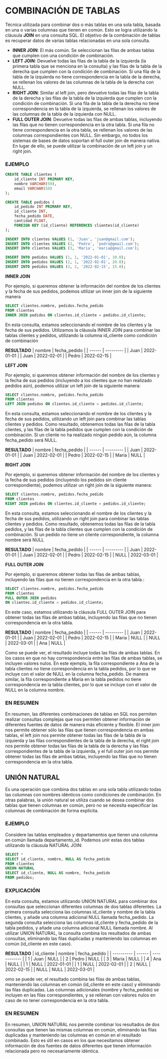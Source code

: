 # COMBINACIÓN DE TABLAS

Técnica utilizada para combinar dos o más tablas en una sola tabla, basada en una o varias columnas que tienen en común. Esto se logra utilizando la cláusula **JOIN** en una consulta SQL. El objetivo de la combinación de tablas es recuperar datos de varias tablas relacionadas en una sola consulta.

- **INNER JOIN**: El más común. Se seleccionan las filas de ambas tablas que cumplen con una condición de combinación.
- **LEFT JOIN**: Devuelve todas las filas de la tabla de la izquierda (la primera tabla que se menciona en la consulta) y las filas de la tabla de la derecha que cumplen con la condición de combinación. Si una fila de la tabla de la izquierda no tiene correspondencia en la tabla de la derecha, se rellenan los valores de las columnas de la tabla de la derecha con NULL.
- **RIGHT JOIN**: Similar al left join, pero devuelve todas las filas de la tabla de la derecha y las filas de la tabla de la izquierda que cumplen con la condición de combinación. Si una fila de la tabla de la derecha no tiene correspondencia en la tabla de la izquierda, se rellenan los valores de las columnas de la tabla de la izquierda con NULL.
- **FULL OUTER JOIN**: Devuelve todas las filas de ambas tablas, incluyendo las filas que no tienen correspondencia en la otra tabla. Si una fila no tiene correspondencia en la otra tabla, se rellenan los valores de las columnas correspondientes con NULL.
Sin embargo, no todos los sistemas de bases de datos soportan el full outer join de manera nativa. En lugar de ello, se puede utilizar la combinación de un left join y un right join.

### EJEMPLO

~~~sql
CREATE TABLE clientes (
    id_cliente INT PRIMARY KEY,
    nombre VARCHAR(50),
    email VARCHAR(50)
);

CREATE TABLE pedidos (
    id_pedido INT PRIMARY KEY,
    id_cliente INT,
    fecha_pedido DATE,
    cantidad FLOAT,
    FOREIGN KEY (id_cliente) REFERENCES clientes(id_cliente)
);

INSERT INTO clientes VALUES (1, 'Juan', 'juan@gmail.com');
INSERT INTO clientes VALUES (2, 'Pedro', 'pedro@gmail.com');
INSERT INTO clientes VALUES (3, 'Maria', 'maria@gmail.com');

INSERT INTO pedidos VALUES (1, 1, '2022-01-01', 10.0);
INSERT INTO pedidos VALUES (2, 1, '2022-02-01', 20.0);
INSERT INTO pedidos VALUES (3, 2, '2022-02-15', 15.0);
~~~

**INNER JOIN**

Por ejemplo, si queremos obtener la información del nombre de los clientes y la fecha de sus pedidos, podemos utilizar un inner join de la siguiente manera

~~~sql
SELECT clientes.nombre, pedidos.fecha_pedido
FROM clientes
INNER JOIN pedidos ON clientes.id_cliente = pedidos.id_cliente;
~~~

En esta consulta, estamos seleccionando el nombre de los clientes y la fecha de sus pedidos. Utilizamos la cláusula INNER JOIN para combinar las tablas clientes y pedidos, utilizando la columna id_cliente como condición de combinación

**RESULTADO**
| nombre | fecha_pedido |
| ------ | --------- |
| Juan   | 2022-01-01     |
| Juan   | 2022-02-01    |
| Pedro  | 2022-02-15     |

**LEFT JOIN**

Por ejemplo, si queremos obtener información del nombre de los clientes y la fecha de sus pedidos (incluyendo a los clientes que no han realizado pedidos aún), podemos utilizar un left join de la siguiente manera:

~~~sql
SELECT clientes.nombre, pedidos.fecha_pedido
FROM clientes
LEFT JOIN pedidos ON clientes.id_cliente = pedidos.id_cliente;
~~~

En esta consulta, estamos seleccionando el nombre de los clientes y la fecha de sus pedidos, utilizando un left join para combinar las tablas clientes y pedidos. Como resultado, obtenemos todas las filas de la tabla clientes, y las filas de la tabla pedidos que cumplen con la condición de combinación. Si un cliente no ha realizado ningún pedido aún, la columna fecha_pedido será NULL.

**RESULTADO**
| nombre | fecha_pedido |
| ------ | --------- |
| Juan   | 2022-01-01     |
| Juan   | 2022-02-01    |
| Pedro  | 2022-02-15     |
| Maria  | NULL     |

**RIGHT JOIN**

Por ejemplo, si queremos obtener información del nombre de los clientes y la fecha de sus pedidos (incluyendo los pedidos sin cliente correspondiente), podemos utilizar un right join de la siguiente manera:

~~~sql
SELECT clientes.nombre, pedidos.fecha_pedido
FROM clientes
RIGHT JOIN pedidos ON clientes.id_cliente = pedidos.id_cliente;
~~~

En esta consulta, estamos seleccionando el nombre de los clientes y la fecha de sus pedidos, utilizando un right join para combinar las tablas clientes y pedidos. Como resultado, obtenemos todas las filas de la tabla pedidos, y las filas de la tabla clientes que cumplen con la condición de combinación. Si un pedido no tiene un cliente correspondiente, la columna nombre será NULL

**RESULTADO**
| nombre | fecha_pedido |
| ------ | --------- |
| Juan   | 2022-01-01     |
| Juan   | 2022-02-01    |
| Pedro  | 2022-02-15     |
| NULL   | 2022-03-01    |

**FULL OUTER JOIN**

Por ejemplo, si queremos obtener todas las filas de ambas tablas, incluyendo las filas que no tienen correspondencia en la otra tabla.:

~~~sql
SELECT clientes.nombre, pedidos.fecha_pedido
FROM clientes
FULL OUTER JOIN pedidos
ON clientes.id_cliente = pedidos.id_cliente;
~~~

En este caso, estamos utilizando la cláusula FULL OUTER JOIN para obtener todas las filas de ambas tablas, incluyendo las filas que no tienen correspondencia en la otra tabla.

**RESULTADO**
| nombre | fecha_pedido |
| ------ | --------- |
| Juan   | 2022-01-01     |
| Juan   | 2022-02-01    |
| Pedro  | 2022-02-15     |
| Maria   | NULL    |
| NULL   | 2022-03-01    |
| Ana   | NULL    |

Como se puede ver, el resultado incluye todas las filas de ambas tablas. En los casos en que no hay correspondencia entre las filas de ambas tablas, se incluyen valores nulos. En este ejemplo, la fila correspondiente a Ana de la tabla clientes no tiene correspondencia en la tabla pedidos, por lo que se incluye con el valor de NULL en la columna fecha_pedido. De manera similar, la fila correspondiente a Maria en la tabla pedidos no tiene correspondencia en la tabla clientes, por lo que se incluye con el valor de NULL en la columna nombre.

### EN RESUMEN

En resumen, las diferentes combinaciones de tablas en SQL nos permiten realizar consultas complejas que nos permiten obtener información de diferentes fuentes de datos de manera más eficiente y flexible. El inner join nos permite obtener sólo las filas que tienen correspondencia en ambas tablas, el left join nos permite obtener todas las filas de la tabla de la izquierda y las filas correspondientes de la tabla de la derecha, el right join nos permite obtener todas las filas de la tabla de la derecha y las filas correspondientes de la tabla de la izquierda, y el full outer join nos permite obtener todas las filas de ambas tablas, incluyendo las filas que no tienen correspondencia en la otra tabla.

## UNIÓN NATURAL

Es una operación que combina dos tablas en una sola tabla utilizando todas las columnas con nombres idénticos como condiciones de combinación. En otras palabras, la unión natural se utiliza cuando se desea combinar dos tablas que tienen columnas en común, pero no se necesita especificar las columnas de combinación de forma explícita.

### EJEMPLO

Considere las tablas empleados y departamentos que tienen una columna en común llamada departamento_id. Podemos unir estas dos tablas utilizando la cláusula NATURAL JOIN:

~~~sql
SELECT *
SELECT id_cliente, nombre, NULL AS fecha_pedido
FROM clientes
UNION NATURAL
SELECT id_cliente, NULL AS nombre, fecha_pedido
FROM pedidos;
~~~

### EXPLICACIÓN

En esta consulta, estamos utilizando UNION NATURAL para combinar dos consultas que seleccionan diferentes columnas de dos tablas diferentes. La primera consulta selecciona las columnas id_cliente y nombre de la tabla clientes, y añade una columna adicional NULL llamada fecha_pedido. La segunda consulta selecciona las columnas id_cliente y fecha_pedido de la tabla pedidos, y añade una columna adicional NULL llamada nombre. Al utilizar UNION NATURAL, la consulta combina los resultados de ambas consultas, eliminando las filas duplicadas y manteniendo las columnas en común (id_cliente en este caso).

**RESULTADO**
| id_cliente | nombre | fecha_pedido |
| ---------- | ------ | ------------ |
| 1 | Juan | NULL |
| 2 | Pedro | NULL |
| 3 | Maria | NULL |
| 4 | Ana | NULL |
| 1 | NULL | 2022-01-01 |
| 1 | NULL | 2022-02-01 |
| 2 | NULL | 2022-02-15 |
| NULL | NULL | 2022-03-01 |

omo se puede ver, el resultado combina las filas de ambas tablas, manteniendo las columnas en común (id_cliente en este caso) y eliminando las filas duplicadas. Las columnas adicionales (nombre y fecha_pedido) se incluyen en las filas correspondientes, y se rellenan con valores nulos en caso de no tener correspondencia en la otra tabla.

### EN RESUMEN

En resumen, UNION NATURAL nos permite combinar los resultados de dos consultas que tienen las mismas columnas en común, eliminando las filas duplicadas y manteniendo las columnas en común en el resultado combinado. Esto es útil en casos en los que necesitamos obtener información de dos fuentes de datos diferentes que tienen información relacionada pero no necesariamente idéntica.
